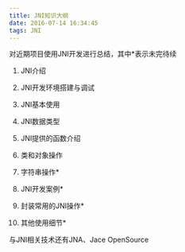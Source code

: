 ```yaml
---
title: JNI知识大纲
date: 2016-07-14 16:34:45
tags: JNI
---
```

对近期项目使用JNI开发进行总结，其中*表示未完待续

1. JNI介绍

2. JNI开发环境搭建与调试

3. JNI基本使用

4. JNI数据类型

5. JNI提供的函数介绍

  1. 类和对象操作
  2. 字符串操作*

6. JNI开发案例*

7. 封装常用的JNI操作*

8. 其他使用细节*

  

  与JNI相关技术还有JNA、Jace OpenSource